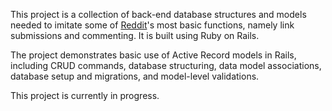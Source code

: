 
This project is a collection of back-end database structures and models needed to imitate some of [Reddit](https://www.reddit.com/)'s most basic functions, namely link submissions and commenting. It is built using Ruby on Rails.

The project demonstrates basic use of Active Record models in Rails, including CRUD commands, database structuring, data model associations, database setup and migrations, and model-level validations.

This project is currently in progress.
